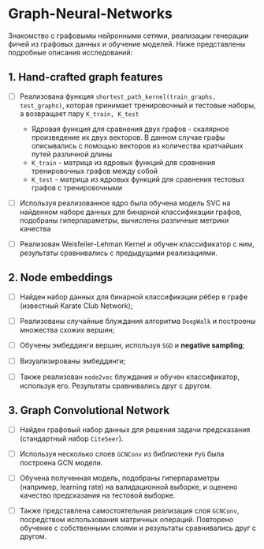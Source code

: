 # Graph-Neural-Networks
Знакомство с графовымы нейронными сетями, реализации генерации фичей из графовых данных и обучение моделей. Ниже представлены подробные описания исследований:

## 1. Hand-crafted graph features

- [ ] Реализована функция `shortest_path_kernel(train_graphs, test_graphs)`, которая принимает тренировочный и тестовые наборы, а возвращает пару `K_train, K_test`
  - Ядровая функция для сравнения двух графов - скалярное произведение их двух векторов. В данном случае графы описывались с помощью векторов из количества кратчайших путей различной длины
  - `K_train` - матрица из ядровых функций для сравнения тренировочных графов между собой
  - `K_test` - матрица из ядровых функций для сравнения тестовых графов с тренировочными
- [ ] Используя реализованное ядро была обучена модель SVC на найденном наборе данных для бинарной классификации графов, подобраны гиперпараметры, вычислены различные метрики качества
- [ ] Реализован Weisfeiler-Lehman Kernel и обучен классификатор с ним, результаты сравнивались с предыдущими реализациями.


## 2. Node embeddings

- [ ] Найден набор данных для бинарной классификации рёбер в графе (известный Karate Club Network);
- [ ] Реализованы случайные блуждания алгоритма `DeepWalk` и построены множества схожих вершин;
- [ ] Обучены эмбеддинги вершин, используя `SGD` и **negative sampling**;
- [ ] Визуализированы эмбеддинги;
- [ ] Также реализован `node2vec` блуждания и обучен классификатор, используя его. Результаты сравнивались друг с другом.


## 3. Graph Convolutional Network

- [ ] Найден графовый набор данных для решения задачи предсказания (стандартный набор `CiteSeer`).
- [ ] Используя несколько слоев `GCNConv` из библиотеки `PyG` была построена GCN модели.
- [ ] Обучена полученная модель, подобраны гиперпараметры (например, learning rate) на валидационной выборке, и оценено качество предсказания на тестовой выборке.
- [ ] Также представлена самостоятельная реализация слоя `GCNConv`, посредством использования матричных операций. Повторено обучение с собственными слоями и результаты сравнивались друг с другом.

